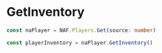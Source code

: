 # GetInventory

```ts
const naPlayer = NAF.Players.Get(source: number)

const playerInventory = naPlayer.GetInventory()
```
